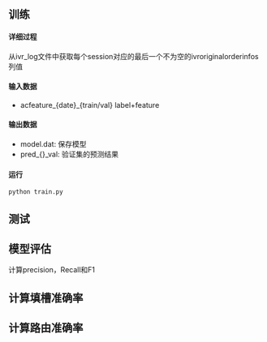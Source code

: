 ## 训练
#### 详细过程

从ivr_log文件中获取每个session对应的最后一个不为空的ivroriginalorderinfos列值

#### 输入数据
- acfeature_{date}_{train/val} label+feature

#### 输出数据
- model.dat: 保存模型
- pred_{}_val: 验证集的预测结果

#### 运行
```
python train.py
```

## 测试


## 模型评估
计算precision，Recall和F1

## 计算填槽准确率

## 计算路由准确率